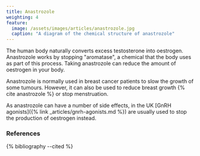 ```yaml
---
title: Anastrozole
weighting: 4
feature:
  image: /assets/images/articles/anastrozole.jpg
  caption: "A diagram of the chemical structure of anastrozole"
---
```


The human body naturally converts excess testosterone into oestrogen. Anastrozole works by stopping "aromatase", a chemical that the body uses as part of this process. Taking anastrozole can reduce the amount of oestrogen in your body.

Anastrozole is normally used in breast cancer patients to slow the growth of some tumours. However, it can also be used to reduce breast growth {% cite anastrozole %} or stop menstruation.

As anastrozole can have a number of side effects, in the UK [GnRH agonists]({% link _articles/gnrh-agonists.md %}) are usually used to stop the production of oestrogen instead.

### References

{% bibliography --cited %}
